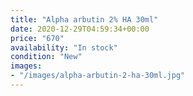 ```yaml
---
title: "Alpha arbutin 2% HA 30ml"
date: 2020-12-29T04:59:34+00:00
price: "670"
availability: "In stock"
condition: "New"
images:
- "/images/alpha-arbutin-2-ha-30ml.jpg"
---
```


